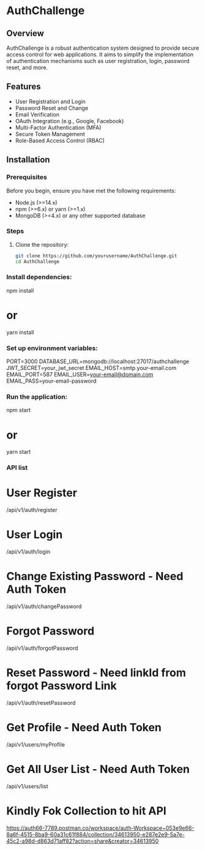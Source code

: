# AuthChallenge

## Overview
AuthChallenge is a robust authentication system designed to provide secure access control for web applications. It aims to simplify the implementation of authentication mechanisms such as user registration, login, password reset, and more.

## Features
- User Registration and Login
- Password Reset and Change
- Email Verification
- OAuth Integration (e.g., Google, Facebook)
- Multi-Factor Authentication (MFA)
- Secure Token Management
- Role-Based Access Control (RBAC)

## Installation

### Prerequisites
Before you begin, ensure you have met the following requirements:
- Node.js (>=14.x)
- npm (>=6.x) or yarn (>=1.x)
- MongoDB (>=4.x) or any other supported database

### Steps
1. Clone the repository:
   ```bash
   git clone https://github.com/yourusername/AuthChallenge.git
   cd AuthChallenge

### Install dependencies:
npm install
# or
yarn install

### Set up environment variables:

PORT=3000
DATABASE_URL=mongodb://localhost:27017/authchallenge
JWT_SECRET=your_jwt_secret
EMAIL_HOST=smtp.your-email.com
EMAIL_PORT=587
EMAIL_USER=your-email@domain.com
EMAIL_PASS=your-email-password

### Run the application:
npm start
# or
yarn start

### API list

# User Register
/api/v1/auth/register

# User Login
/api/v1/auth/login

# Change Existing Password - Need Auth Token
/api/v1/auth/changePassword

# Forgot Password
/api/v1/auth/forgotPassword

# Reset Password - Need linkId from forgot Password Link
/api/v1/auth/resetPassword

# Get Profile - Need Auth Token
/api/v1/users/myProfile

# Get All User List - Need Auth Token
/api/v1/users/list

# Kindly Fok Collection to hit API
https://auth66-7789.postman.co/workspace/auth-Workspace~053e9e66-8a6f-4515-8ba9-60a31c61f884/collection/34613950-e287e2e9-5a7e-45c2-a98d-d863d71aff82?action=share&creator=34613950